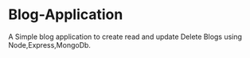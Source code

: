 # Blog-Application

A  Simple blog application to create read and update Delete Blogs using Node,Express,MongoDb.
